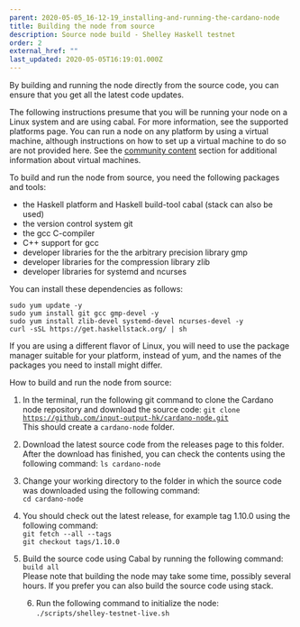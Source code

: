 ```yaml
---
parent: 2020-05-05_16-12-19_installing-and-running-the-cardano-node
title: Building the node from source
description: Source node build - Shelley Haskell testnet
order: 2
external_href: ""
last_updated: 2020-05-05T16:19:01.000Z
---
```

<!--StartFragment-->

By building and running the node directly from the source code, you can ensure that you get all the latest code updates.

The following instructions presume that you will be running your node on a Linux system and are using cabal. For more information, see the supported platforms page. You can run a node on any platform by using a virtual machine, although instructions on how to set up a virtual machine to do so are not provided here. See the [community content](https://staging-updated-testnets-cardano.netlify.app/admin/#/collections/articles-en/entries/2020-05-04_05-00-00_community-en) section for additional information about virtual machines.

To build and run the node from source, you need the following packages and tools:

* the Haskell platform and Haskell build-tool cabal (stack can also be used)
* the version control system git
* the gcc C-compiler
* C++ support for gcc
* developer libraries for the the arbitrary precision library gmp
* developer libraries for the compression library zlib
* developer libraries for systemd and ncurses

You can install these dependencies as follows:

`sudo yum update -y `\
`sudo yum install git gcc gmp-devel -y `\
`sudo yum install zlib-devel systemd-devel ncurses-devel -y `\
`curl -sSL https://get.haskellstack.org/ | sh`

If you are using a different flavor of Linux, you will need to use the package manager suitable for your platform, instead of yum, and the names of the packages you need to install might differ.

How to build and run the node from source:

1. In the terminal, run the following git command to clone the Cardano node repository and download the source code: `git clone `[`https://github.com/input-output-hk/cardano-node.git`](https://github.com/input-output-hk/cardano-node.git) \
   This should create a `cardano-node` folder.
2. Download the latest source code from the releases page to this folder. \
   After the download has finished, you can check the contents using the following command: `ls cardano-node`
3. Change your working directory to the folder in which the source code was downloaded using the following command:\
   `cd cardano-node`
4. You should check out the latest release, for example tag 1.10.0 using the following command:\
   `git fetch --all --tags`\
   `git checkout tags/1.10.0`
5. Build the source code using Cabal by running the following command:\
   `build all` \
   Please note that building the node may take some time, possibly several hours. If you prefer you can also build the source code using stack. 

   6. Run the following command to initialize the node:\
   `./scripts/shelley-testnet-live.sh`